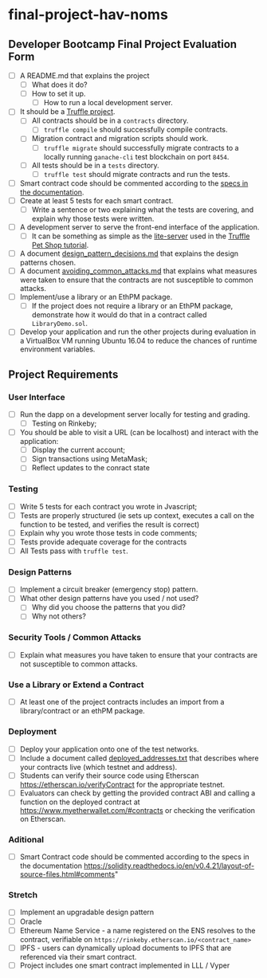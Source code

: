 # final-project-hav-noms

## Developer Bootcamp Final Project Evaluation Form

- [ ] A README.md that explains the project
  - [ ] What does it do?
  - [ ] How to set it up.
    - [ ] How to run a local development server.
- [ ] It should be a [Truffle project](https://truffleframework.com/docs/truffle/getting-started/creating-a-project).
  - [ ] All contracts should be in a `contracts` directory.
    - [ ] `truffle compile` should successfully compile contracts.
  - [ ] Migration contract and migration scripts should work.
    - [ ] `truffle migrate` should successfully migrate contracts to a locally running `ganache-cli` test blockchain on port `8454`.
  - [ ] All tests should be in a `tests` directory.
    - [ ] `truffle test` should migrate contracts and run the tests.
- [ ] Smart contract code should be commented according to the [specs in the documentation](https://solidity.readthedocs.io/en/v0.5.2/layout-of-source-files.html#comments).
- [ ] Create at least 5 tests for each smart contract.
  - [ ] Write a sentence or two explaining what the tests are covering, and explain why those tests were written.
- [ ] A development server to serve the front-end interface of the application.
  - [ ] It can be something as simple as the [lite-server](https://www.npmjs.com/package/lite-server) used in the [Truffle Pet Shop tutorial](https://truffleframework.com/tutorials/pet-shop).
- [ ] A document [design_pattern_decisions.md](design_pattern_decisions.md) that explains the design patterns chosen.
- [ ] A document [avoiding_common_attacks.md](avoiding_common_attacks.md) that explains what measures were taken to ensure that the contracts are not susceptible to common attacks.
- [ ] Implement/use a library or an EthPM package.
  - [ ] If the project does not require a library or an EthPM package, demonstrate how it would do that in a contract called `LibraryDemo.sol`.
- [ ] Develop your application and run the other projects during evaluation in a VirtualBox VM running Ubuntu 16.04 to reduce the chances of runtime environment variables.

## Project Requirements

### User Interface

- [ ] Run the dapp on a development server locally for testing and grading.
  - [ ] Testing on Rinkeby;
- [ ] You should be able to visit a URL (can be localhost) and interact with the application:
  - [ ] Display the current account;
  - [ ] Sign transactions using MetaMask;
  - [ ] Reflect updates to the conract state

### Testing

- [ ] Write 5 tests for each contract you wrote in Jvascript;
- [ ] Tests are properly structured (ie sets up context, executes a call on the function to be tested, and verifies the result is correct)
- [ ] Explain why you wrote those tests in code comments;
- [ ] Tests provide adequate coverage for the contracts
- [ ] All Tests pass with `truffle test`.

### Design Patterns

- [ ] Implement a circuit breaker (emergency stop) pattern.
- [ ] What other design patterns have you used / not used?
  - [ ] Why did you choose the patterns that you did?
  - [ ] Why not others?

### Security Tools / Common Attacks

- [ ] Explain what measures you have taken to ensure that your contracts are not susceptible to common attacks.

### Use a Library or Extend a Contract

- [ ] At least one of the project contracts includes an import from a library/contract or an ethPM package.

### Deployment

- [ ] Deploy your application onto one of the test networks.
- [ ] Include a document called [deployed_addresses.txt](deployed_addresses.txt) that describes where your contracts live (which testnet and address).
- [ ] Students can verify their source code using Etherscan https://etherscan.io/verifyContract for the appropriate testnet.
- [ ] Evaluators can check by getting the provided contract ABI and calling a function on the deployed contract at https://www.myetherwallet.com/#contracts or checking the verification on Etherscan.

### Aditional

- [ ] Smart Contract code should be commented according to the specs in the documentation https://solidity.readthedocs.io/en/v0.4.21/layout-of-source-files.html#comments"

### Stretch

- [ ] Implement an upgradable design pattern
- [ ] Oracle
- [ ] Ethereum Name Service - a name registered on the ENS resolves to the contract, verifiable on `https://rinkeby.etherscan.io/<contract_name>`
- [ ] IPFS - users can dynamically upload documents to IPFS that are referenced via their smart contract.
- [ ] Project includes one smart contract implemented in LLL / Vyper
